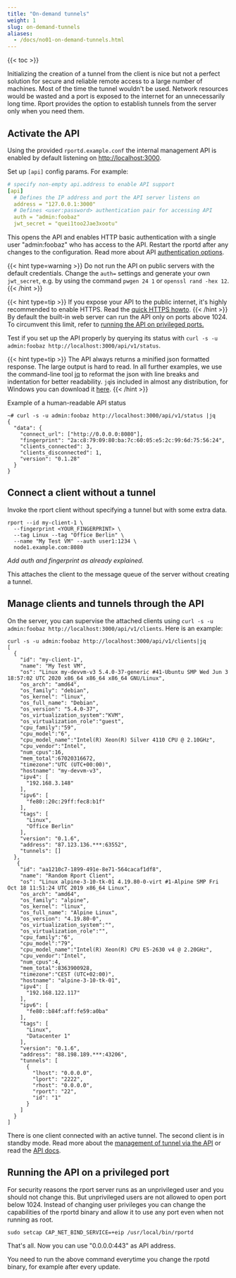 ```yaml
---
title: "On-demand tunnels"
weight: 1
slug: on-demand-tunnels
aliases:
  - /docs/no01-on-demand-tunnels.html
---
```

{{< toc >}}

Initializing the creation of a tunnel from the client is nice but not a perfect solution for secure and reliable remote
access to a large number of machines. Most of the time the tunnel wouldn't be used. Network resources would be wasted
and a port is exposed to the internet for an unnecessarily long time. Rport provides the option to establish tunnels
from the server only when you need them.

## Activate the API

Using the provided `rportd.example.conf` the internal management API is enabled by default listening on <http://localhost:3000>.

Set up `[api]` config params. For example:

   ```yaml
   # specify non-empty api.address to enable API support
   [api]
     # Defines the IP address and port the API server listens on
     address = "127.0.0.1:3000"
     # Defines <user:password> authentication pair for accessing API
     auth = "admin:foobaz"
     jwt_secret = "quei1too2Jae3xootu"
   ```

This opens the API and enables HTTP basic authentication with a single user "admin:foobaz" who has access to the API.
Restart the rportd after any changes to the configuration. Read more about API [authentication options](no02-api-auth.md).

{{< hint type=warning >}}
Do not run the API on public servers with the default credentials. Change the `auth=` settings and generate your own
`jwt_secret`, e.g. by using the command `pwgen 24 1` or `openssl rand -hex 12`.
{{< /hint >}}

{{< hint type=tip >}}
If you expose your API to the public internet, it's highly recommended to enable HTTPS. Read the [quick HTTPS howto](no08-https-howto.md).
{{< /hint >}}
By default the built-in web server can run the API only on ports above 1024. To circumvent this limit, refer to
[running the API on privileged ports.](#running-the-api-on-a-privileged-port)

Test if you set up the API properly by querying its status with `curl -s -u admin:foobaz http://localhost:3000/api/v1/status`.

{{< hint type=tip >}}
The API always returns a minified json formatted response. The large output is hard to read. In all further examples,
we use the command-line tool [jq](https://stedolan.github.io/jq/) to reformat the json with line breaks and indentation
for better readability. `jq`is included in almost any distribution, for Windows you can download it
[here](https://stedolan.github.io/jq/download/).
{{< /hint >}}

Example of a human-readable API status

```shell
~# curl -s -u admin:foobaz http://localhost:3000/api/v1/status |jq
{
  "data": {
    "connect_url": ["http://0.0.0.0:8080"],
    "fingerprint": "2a:c8:79:09:80:ba:7c:60:05:e5:2c:99:6d:75:56:24",
    "clients_connected": 3,
    "clients_disconnected": 1,
    "version": "0.1.28"
  }
}
```

## Connect a client without a tunnel

Invoke the rport client without specifying a tunnel but with some extra data.

```shell
rport --id my-client-1 \
  --fingerprint <YOUR_FINGERPRINT> \
  --tag Linux --tag "Office Berlin" \
  --name "My Test VM" --auth user1:1234 \
  node1.example.com:8080
```

*Add auth and fingerprint as already explained.*

This attaches the client to the message queue of the server without creating a tunnel.

## Manage clients and tunnels through the API

On the server, you can supervise the attached clients using
`curl -s -u admin:foobaz http://localhost:3000/api/v1/clients`.
Here is an example:

```shell
curl -s -u admin:foobaz http://localhost:3000/api/v1/clients|jq
[
  {
    "id": "my-client-1",
    "name": "My Test VM",
    "os": "Linux my-devvm-v3 5.4.0-37-generic #41-Ubuntu SMP Wed Jun 3 18:57:02 UTC 2020 x86_64 x86_64 x86_64 GNU/Linux",
    "os_arch": "amd64",
    "os_family": "debian",
    "os_kernel": "linux",
    "os_full_name": "Debian",
    "os_version": "5.4.0-37",
    "os_virtualization_system":"KVM",
    "os_virtualization_role":"guest",
    "cpu_family":"59",
    "cpu_model":"6",
    "cpu_model_name":"Intel(R) Xeon(R) Silver 4110 CPU @ 2.10GHz",
    "cpu_vendor":"Intel",
    "num_cpus":16,
    "mem_total":67020316672,
    "timezone":"UTC (UTC+00:00)",
    "hostname": "my-devvm-v3",
    "ipv4": [
      "192.168.3.148"
    ],
    "ipv6": [
      "fe80::20c:29ff:fec8:b1f"
    ],
    "tags": [
      "Linux",
      "Office Berlin"
    ],
    "version": "0.1.6",
    "address": "87.123.136.***:63552",
    "tunnels": []
  },
   {
    "id": "aa1210c7-1899-491e-8e71-564cacaf1df8",
    "name": "Random Rport Client",
    "os": "Linux alpine-3-10-tk-01 4.19.80-0-virt #1-Alpine SMP Fri Oct 18 11:51:24 UTC 2019 x86_64 Linux",
    "os_arch": "amd64",
    "os_family": "alpine",
    "os_kernel": "linux",
    "os_full_name": "Alpine Linux",
    "os_version": "4.19.80-0",
    "os_virtualization_system":"",
    "os_virtualization_role":"",
    "cpu_family":"6",
    "cpu_model":"79",
    "cpu_model_name":"Intel(R) Xeon(R) CPU E5-2630 v4 @ 2.20GHz",
    "cpu_vendor":"Intel",
    "num_cpus":4,
    "mem_total":8363900928,
    "timezone":"CEST (UTC+02:00)",
    "hostname": "alpine-3-10-tk-01",
    "ipv4": [
      "192.168.122.117"
    ],
    "ipv6": [
      "fe80::b84f:aff:fe59:a0ba"
    ],
    "tags": [
      "Linux",
      "Datacenter 1"
    ],
    "version": "0.1.6",
    "address": "88.198.189.***:43206",
    "tunnels": [
      {
        "lhost": "0.0.0.0",
        "lport": "2222",
        "rhost": "0.0.0.0",
        "rport": "22",
        "id": "1"
      }
    ]
  }
]
```

There is one client connected with an active tunnel. The second client is in standby mode.
Read more about the [management of tunnel via the API](/docs/content/get-started/no09-managing-tunnels.md)
or read the [API docs](https://apidoc.openrport.io/master/).

## Running the API on a privileged port

For security reasons the rport server runs as an unprivileged user and you should not change this. But unprivileged
users are not allowed to open port below 1024. Instead of changing user privileges you can change the capabilities of
the rportd binary and allow it to use any port even when not running as root.

```shell
sudo setcap CAP_NET_BIND_SERVICE=+eip /usr/local/bin/rportd
```

That's all.
Now you can use "0.0.0.0:443" as API address.

You need to run the above command everytime you change the rpotd binary, for example after every update.
